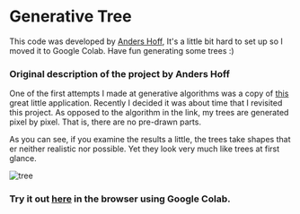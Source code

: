 # Generative Tree
This code was developed by [Anders Hoff](https://inconvergent.net/), It's a little bit hard to set up so I moved it to Google Colab. Have fun generating some trees :)

### Original description of the project by Anders Hoff

One of the first attempts I made at generative algorithms was a copy of [this](http://www.complexification.net/gallery/machines/treeGarden/) great little
application. Recently I decided it was about time that I revisited this
project. As opposed to the algorithm in the link, my trees are generated pixel
by pixel. That is, there are no pre-drawn parts.

As you can see, if you examine the results a little, the trees take shapes that
er neither realistic nor possible. Yet they look very much like trees at first
glance.

![tree](http://inconvergent.net/img/tree_c.jpg "tree")

### Try it out [here](https://colab.research.google.com/drive/1_0xVrhvqPk_muf4qFJo3DRMVPvxVhR_J#scrollTo=7pFhl1oGrdEa) in the browser using Google Colab.
